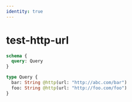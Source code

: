 ```yaml
---
identity: true
---
```


# test-http-url

```graphql @schema
schema {
  query: Query
}

type Query {
  bar: String @http(url: "http://abc.com/bar")
  foo: String @http(url: "http://foo.com/foo")
}
```
